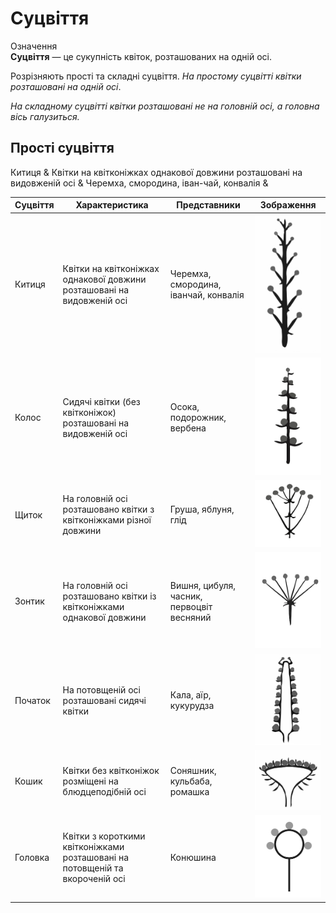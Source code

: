 # Суцвіття

<div class="eoz-wrap">
<span class="eoz">Означення</span>
<div class="eoz-text">
<b>Суцвiття</b> — це сукупнiсть квiток, розташованих на однiй осi.
</div>
</div>

Розрізняють <span class="p1">прості</span> та <span class="p1">складні</span> суцвіття. *На простому суцвітті квітки розташовані на одній осі*.

*На складному суцвітті квітки розташовані не на головній осі, а головна вісь галузиться.*

Прості суцвіття
---------------
Китиця & Квітки на квітконіжках однакової довжини розташовані на
видовженій осі & Черемха, смородина, іван-чай, конвалія &
<table>
<thead>
<tr>
<th>Суцвiття</th>
<th>Характеристика</th>
<th>Представники</th>
<th>Зображення</th>
</tr>
</thead>
<tbody>
<tr>
<td>Китиця</td>
<td>Квiтки на квiтконiжках
однакової довжини розташованi на видовженiй осi</td>
<td>Черемха, смородина, iванчай, конвалiя</td>
<td><img src="pic2.jpg"></td>
</tr>
<tr>
<td>Колос</td>
<td>Сидячi квiтки (без квiтконiжок) розташованi на видовженiй осi</td>
<td>Осока, подорожник, вербена</td>
<td><img src="pic4.jpg"></td>
</tr>
<tr>
<td>Щиток</td>
<td>На головнiй осi розташовано квiтки з квiтконiжками рiзної довжини</td>
<td>Груша, яблуня, глiд</td>
<td><img src="pic6.jpg"></td>
</tr>
<tr>
<td>Зонтик</td>
<td>На головнiй осi розташовано квiтки iз квiтконiжками однакової довжини</td>
<td>Вишня, цибуля, часник, первоцвiт весняний</td>
<td><img src="pic8.jpg"></td>
</tr>
<tr>
<td>Початок</td>
<td>На потовщенiй осi розташованi сидячi квiтки</td>
<td>Кала, аїр, кукурудза</td>
<td><img src="pic10.jpg"></td>
</tr>
<tr>
<td>Кошик</td>
<td>Квiтки без квiтконiжок розмiщенi на блюдцеподiбнiй осi</td>
<td>Соняшник, кульбаба, ромашка</td>
<td><img src="pic12.jpg"></td>
</tr>
<tr>
<td>Головка</td>
<td>Квiтки з короткими квiтконiжками розташованi на потовщенiй та вкороченiй осi</td>
<td>Конюшина</td>
<td><img src="pic14_new.jpg"></td>
</tr>
</tbody>
</table>


